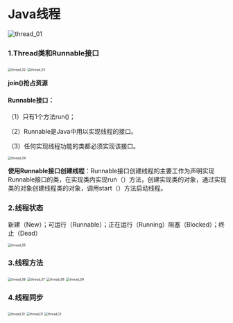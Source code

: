 # Java线程

![thread_01](D:\java\JavaSE_note\java_thread\thread_01.png)



### 1.Thread类和Runnable接口

<img src="D:\java\JavaSE_note\java_thread\thread_02.png" alt="thread_02" style="zoom: 50%;" />

<img src="D:\java\JavaSE_note\java_thread\thread_03.png" alt="thread_03" style="zoom: 50%;" />

**join()抢占资源**



#### Runnable接口：

（1）只有1个方法run()；

（2）Runnable是Java中用以实现线程的接口。

（3）任何实现线程功能的类都必须实现该接口。

<img src="D:\java\JavaSE_note\java_thread\thread_04.png" alt="thread_04" style="zoom: 50%;" />

**使用Runnable接口创建线程**：Runnable接口创建线程的主要工作为声明实现Runnable接口的类，在实现类内实现run（）方法，创建实现类的对象，通过实现类的对象创建线程类的对象，调用start（）方法启动线程。



### 2.线程状态

新建（New）；可运行（Runnable）；正在运行（Running）阻塞（Blocked）；终止（Dead）

<img src="D:\java\JavaSE_note\java_thread\thread_05.png" alt="thread_05" style="zoom: 50%;" />



### 3.线程方法

<img src="D:\java\JavaSE_note\java_thread\thread_06.png" alt="thread_06" style="zoom: 50%;" />



<img src="D:\java\JavaSE_note\java_thread\thread_07.png" alt="thread_07" style="zoom: 50%;" />



<img src="D:\java\JavaSE_note\java_thread\thread_08.png" alt="thread_08" style="zoom: 50%;" />



<img src="D:\java\JavaSE_note\java_thread\thread_09.png" alt="thread_09" style="zoom: 50%;" />



### 4.线程同步

<img src="D:\java\JavaSE_note\java_thread\thread_10.png" alt="thread_10" style="zoom: 50%;" />

<img src="D:\java\JavaSE_note\java_thread\thread_11.png" alt="thread_11" style="zoom: 50%;" />

<img src="D:\java\JavaSE_note\java_thread\thread_12.png" alt="thread_12" style="zoom: 50%;" />

